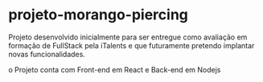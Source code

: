 # projeto-morango-piercing
Projeto desenvolvido inicialmente para ser entregue como avaliação em formação de FullStack pela iTalents e que futuramente pretendo implantar novas funcionalidades.

o Projeto conta com Front-end em React e Back-end em Nodejs
